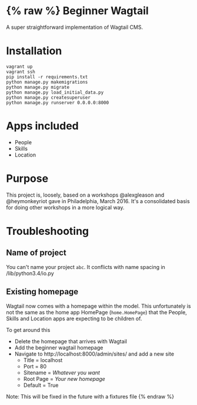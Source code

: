 {% raw %}
Beginner Wagtail
==================
A super straightforward implementation of Wagtail CMS.

# Installation
```
vagrant up
vagrant ssh
pip install -r requirements.txt
python manage.py makemigrations
python manage.py migrate
python manage.py load_initial_data.py
python manage.py createsuperuser
python manage.py runserver 0.0.0.0:8000
```

# Apps included

- People
- Skills
- Location

# Purpose
This project is, loosely, based on a workshops @alexgleason and @heymonkeyriot gave in Philadelphia, March 2016. It's a consolidated basis for doing other workshops in a more logical way.

# Troubleshooting
## Name of project
You can't name your project `abc`. It conflicts with name spacing in /lib/python3.4/io.py

## Existing homepage
Wagtail now comes with a homepage within the model. This unfortunately is not the same as the home app HomePage (`home.HomePage`) that the People, Skills and Location apps are expecting to be children of.

To get around this

 - Delete the homepage that arrives with Wagtail
 - Add the beginner wagtail homepage
 - Navigate to http://localhost:8000/admin/sites/ and add a new site
   - Title = localhost
   - Port = 80
   - Sitename = _Whatever you want_
   - Root Page = _Your new homepage_
   - Default = True

Note: This will be fixed in the future with a fixtures file
{% endraw %}